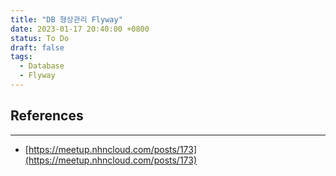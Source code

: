 ```yaml
---
title: "DB 형상관리 Flyway"
date: 2023-01-17 20:40:00 +0800
status: To Do
draft: false
tags:
  - Database
  - Flyway
---
```


## References

---

- [https://meetup.nhncloud.com/posts/173](https://meetup.nhncloud.com/posts/173)

